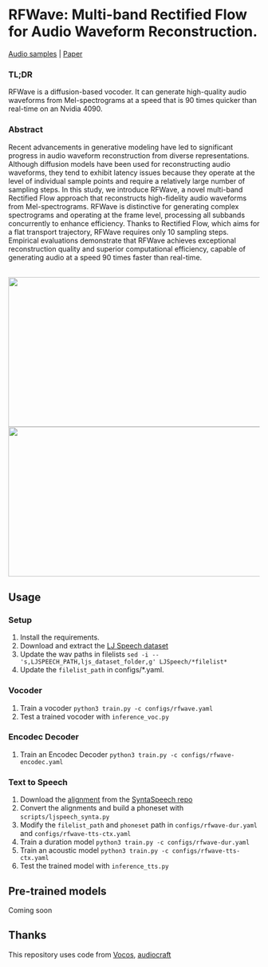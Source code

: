 # RFWave: Multi-band Rectified Flow for Audio Waveform Reconstruction.
[Audio samples](https://bfs18.github.io/rfwave/) | [Paper](https://arxiv.org/abs/2403.05010)

### TL;DR
RFWave is a diffusion-based vocoder. It can generate high-quality audio waveforms from Mel-spectrograms at a speed that is 90 times quicker than real-time on an Nvidia 4090. 

### Abstract
Recent advancements in generative modeling have led to significant progress in audio waveform reconstruction from diverse representations.
Although diffusion models have been used for reconstructing audio waveforms, they tend to exhibit latency issues because they operate at the level of individual sample points and require a relatively large number of sampling steps.
In this study, we introduce RFWave, a novel multi-band Rectified Flow approach that reconstructs high-fidelity audio waveforms from Mel-spectrograms.
RFWave is distinctive for generating complex spectrograms and operating at the frame level, processing all subbands concurrently to enhance efficiency. 
Thanks to Rectified Flow, which aims for a flat transport trajectory, RFWave requires only 10 sampling steps.
Empirical evaluations demonstrate that RFWave achieves exceptional reconstruction quality and superior computational efficiency, capable of generating audio at a speed 90 times faster than real-time.

<p align="middle">
    <br>
    <img src="assets/rfwave.jpeg" height="300" width="700"/>
    <img src="assets/spec.jpeg" height="300" width="700"/>
    <br>
</p>


## Usage

### Setup
1. Install the requirements.
2. Download and extract the [LJ Speech dataset](https://keithito.com/LJ-Speech-Dataset/)
3. Update the wav paths in filelists `sed -i -- 's,LJSPEECH_PATH,ljs_dataset_folder,g' LJSpeech/*filelist*`
4. Update the `filelist_path` in configs/*.yaml.

### Vocoder
1. Train a vocoder `python3 train.py -c configs/rfwave.yaml`
2. Test a trained vocoder with `inference_voc.py`
### Encodec Decoder
1. Train an Encodec Decoder `python3 train.py -c configs/rfwave-encodec.yaml`
### Text to Speech
1. Download the [alignment](https://drive.google.com/file/d/1WfErAxKqMluQU3vupWS6VB6NdehXwCKM/view) from the [SyntaSpeech repo](https://github.com/yerfor/SyntaSpeech)
2. Convert the alignments and build a phoneset with `scripts/ljspeech_synta.py`
3. Modify the `filelist_path` and `phoneset` path in `configs/rfwave-dur.yaml` and `configs/rfwave-tts-ctx.yaml`
4. Train a duration model `python3 train.py -c configs/rfwave-dur.yaml`
5. Train an acoustic model `python3 train.py -c configs/rfwave-tts-ctx.yaml`
6. Test the trained model with `inference_tts.py`

## Pre-trained models
Coming soon

## Thanks

This repository uses code from [Vocos](https://github.com/gemelo-ai/vocos), [audiocraft](https://github.com/facebookresearch/audiocraft) 
